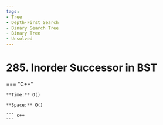 ```yaml
---
tags:
- Tree
- Depth-First Search
- Binary Search Tree
- Binary Tree
- Unsolved
---
```



# 285. Inorder Successor in BST

=== "C++"

    **Time:** O()

    **Space:** O()

    ``` c++
    ```